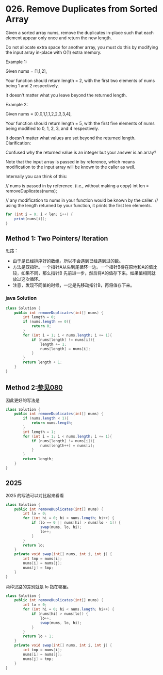 # 026. Remove Duplicates from Sorted Array


Given a sorted array nums, remove the duplicates in-place such that each element appear only once and return the new length.

Do not allocate extra space for another array, you must do this by modifying the input array in-place with O(1) extra memory.

Example 1:

Given nums = [1,1,2],

Your function should return length = 2, with the first two elements of nums being 1 and 2 respectively.

It doesn't matter what you leave beyond the returned length.

Example 2:

Given nums = [0,0,1,1,1,2,2,3,3,4],

Your function should return length = 5, with the first five elements of nums being modified to 0, 1, 2, 3, and 4 respectively.

It doesn't matter what values are set beyond the returned length.
Clarification:

Confused why the returned value is an integer but your answer is an array?

Note that the input array is passed in by reference, which means modification to the input array will be known to the caller as well.

Internally you can think of this:

// nums is passed in by reference. (i.e., without making a copy)
int len = removeDuplicates(nums);

// any modification to nums in your function would be known by the caller.
// using the length returned by your function, it prints the first len elements.
```Java
for (int i = 0; i < len; i++) {
    print(nums[i]);
}
```


## Method 1: Two Pointers/ Iteration
思路：
* 由于是已经排序好的数组。所以不会遇到已经遇到过的数。
* 方法是双指针。一个指针A从头到尾循环一边。一个指针B待在原地和A的值比较，如果不同，那么指针B
先前进一步，然后将A的值存下来。如果值相同就放过这次循环。
* 注意，发现不同值的时候，一定是先移动指针B，再将值存下来。

### java Solution
```Java
class Solution {
    public int removeDuplicates(int[] nums) {
        int length = 0;
        if (nums.length == 0){
            return 0;
        }
        for (int i = 1; i < nums.length; i += 1){
            if (nums[length] != nums[i]){
                length += 1;
                nums[length] = nums[i];
            }
        }
        return length + 1;
    }
}
```

## Method 2:[参见080](leetCode-080-Remove-Duplicates-from-Sorted-Array-II.md)

因此更好的写法是
```Java
class Solution {
    public int removeDuplicates(int[] nums) {
        if (nums.length < 1){
            return nums.length;
        }
        int length = 1;
        for (int i = 1; i < nums.length; i += 1){
            if (nums[length] != nums[i]){
                nums[length++] = nums[i];
            }
        }
        return length;
    }
}
```


## 2025 
2025 的写法可以对比起来看看

```java
class Solution {
    public int removeDuplicates(int[] nums) {
        int lo = 0;
        for (int hi = 0; hi < nums.length; hi++) {
            if (lo == 0 || nums[hi] > nums[lo - 1]) {
                swap(nums, lo, hi);
                lo++;
            }
        }
        return lo;
    }
    private void swap(int[] nums, int i, int j) {
        int tmp = nums[i];
        nums[i] = nums[j];
        nums[j] = tmp;
    }
}
```

两种思路的差别就是 lo 指在哪里。

```java
class Solution {
    public int removeDuplicates(int[] nums) {
        int lo = 0;
        for (int hi = 0; hi < nums.length; hi++) {
            if (nums[hi] > nums[lo]) {
                lo++;
                swap(nums, lo, hi);
            }
        }
        return lo + 1;
    }
    private void swap(int[] nums, int i, int j) {
        int tmp = nums[i];
        nums[i] = nums[j];
        nums[j] = tmp;
    }
}
```